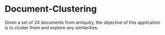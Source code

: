# Document-Clustering

Given a set of 24 documents from antiquity, the objective of this application is to cluster them and explore any similarities.

